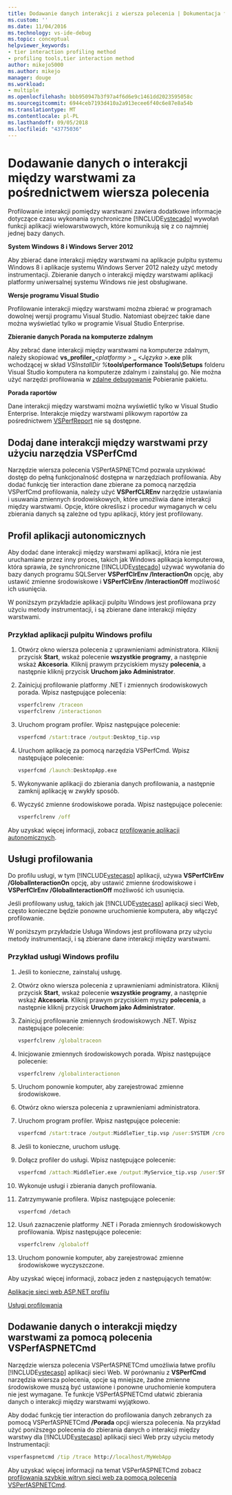 ```yaml
---
title: Dodawanie danych interakcji z wiersza polecenia | Dokumentacja firmy Microsoft
ms.custom: ''
ms.date: 11/04/2016
ms.technology: vs-ide-debug
ms.topic: conceptual
helpviewer_keywords:
- tier interaction profiling method
- profiling tools,tier interaction method
author: mikejo5000
ms.author: mikejo
manager: douge
ms.workload:
- multiple
ms.openlocfilehash: bbb950947b3f97a4f6d6e9c1461dd2023595058c
ms.sourcegitcommit: 6944ceb7193d410a2a913ecee6f40c6e87e8a54b
ms.translationtype: MT
ms.contentlocale: pl-PL
ms.lasthandoff: 09/05/2018
ms.locfileid: "43775036"
---
```

# <a name="add-tier-interaction-data-from-the-command-line"></a>Dodawanie danych o interakcji między warstwami za pośrednictwem wiersza polecenia

Profilowanie interakcji pomiędzy warstwami zawiera dodatkowe informacje dotyczące czasu wykonania synchroniczne [!INCLUDE[vstecado](../data-tools/includes/vstecado_md.md)] wywołań funkcji aplikacji wielowarstwowych, które komunikują się z co najmniej jednej bazy danych.

**System Windows 8 i Windows Server 2012**

Aby zbierać dane interakcji między warstwami na aplikacje pulpitu systemu Windows 8 i aplikacje systemu Windows Server 2012 należy użyć metody instrumentacji. Zbieranie danych o interakcji między warstwami aplikacji platformy uniwersalnej systemu Windows nie jest obsługiwane.

**Wersje programu Visual Studio**

Profilowanie interakcji między warstwami można zbierać w programach dowolnej wersji programu Visual Studio. Natomiast obejrzeć takie dane można wyświetlać tylko w programie Visual Studio Enterprise.

**Zbieranie danych Porada na komputerze zdalnym**

Aby zebrać dane interakcji między warstwami na komputerze zdalnym, należy skopiować **vs_profiler\_**_\<platformy >_ **\_**  _\<Języka >_**.exe** plik wchodzącej w skład _VSInstallDir %_**tools\performance Tools\Setups** folderu Visual Studio komputera na komputerze zdalnym i zainstaluj go. Nie można użyć narzędzi profilowania w [zdalne debugowanie](../debugger/remote-debugging.md) Pobieranie pakietu.

**Porada raportów**

Dane interakcji między warstwami można wyświetlić tylko w Visual Studio Enterprise. Interakcje między warstwami plikowym raportów za pośrednictwem [VSPerfReport](../profiling/vsperfreport.md) nie są dostępne.

## <a name="add-tier-interaction-data-with-vsperfcmd"></a>Dodaj dane interakcji między warstwami przy użyciu narzędzia VSPerfCmd

Narzędzie wiersza polecenia VSPerfASPNETCmd pozwala uzyskiwać dostęp do pełną funkcjonalność dostępna w narzędziach profilowania. Aby dodać funkcję tier interaction dane zbierane za pomocą narzędzia VSPerfCmd profilowania, należy użyć **VSPerfCLREnv** narzędzie ustawiania i usuwania zmiennych środowiskowych, które umożliwia dane interakcji między warstwami. Opcje, które określisz i procedur wymaganych w celu zbierania danych są zależne od typu aplikacji, który jest profilowany.

## <a name="profile-stand-alone-applications"></a>Profil aplikacji autonomicznych

Aby dodać dane interakcji między warstwami aplikacji, która nie jest uruchamiane przez inny proces, takich jak Windows aplikacja komputerowa, która sprawia, że synchroniczne [!INCLUDE[vstecado](../data-tools/includes/vstecado_md.md)] używać wywołania do bazy danych programu SQLServer **VSPerfClrEnv /InteractionOn** opcję, aby ustawić zmienne środowiskowe i **VSPerfClrEnv /InteractionOff** możliwość ich usunięcia.

W poniższym przykładzie aplikacji pulpitu Windows jest profilowana przy użyciu metody instrumentacji, i są zbierane dane interakcji między warstwami.

### <a name="profile-a-windows-desktop-application-example"></a>Przykład aplikacji pulpitu Windows profilu

1. Otwórz okno wiersza polecenia z uprawnieniami administratora. Kliknij przycisk **Start**, wskaż polecenie **wszystkie programy**, a następnie wskaż **Akcesoria**. Kliknij prawym przyciskiem myszy **polecenia**, a następnie kliknij przycisk **Uruchom jako Administrator**.

2. Zainicjuj profilowanie platformy .NET i zmiennych środowiskowych porada. Wpisz następujące polecenia:

    ```cmd
    vsperfclrenv /traceon
    vsperfclrenv /interactionon
    ```

3. Uruchom program profiler. Wpisz następujące polecenie:

    ```cmd
    vsperfcmd /start:trace /output:Desktop_tip.vsp 
    ```

4. Uruchom aplikację za pomocą narzędzia VSPerfCmd. Wpisz następujące polecenie:

    ```cmd
    vsperfcmd /launch:DesktopApp.exe
    ```

5. Wykonywanie aplikacji do zbierania danych profilowania, a następnie zamknij aplikację w zwykły sposób.

6. Wyczyść zmienne środowiskowe porada. Wpisz następujące polecenie:

    ```cmd
    vsperfclrenv /off
    ```

Aby uzyskać więcej informacji, zobacz [profilowanie aplikacji autonomicznych](../profiling/command-line-profiling-of-stand-alone-applications.md).

## <a name="profile-services"></a>Usługi profilowania

Do profilu usługi, w tym [!INCLUDE[vstecasp](../code-quality/includes/vstecasp_md.md)] aplikacji, używa **VSPerfClrEnv /GlobalInteractionOn** opcję, aby ustawić zmienne środowiskowe i **VSPerfClrEnv /GlobalInteractionOff** możliwość ich usunięcia.

Jeśli profilowany usług, takich jak [!INCLUDE[vstecasp](../code-quality/includes/vstecasp_md.md)] aplikacji sieci Web, często konieczne będzie ponowne uruchomienie komputera, aby włączyć profilowanie.

W poniższym przykładzie Usługa Windows jest profilowana przy użyciu metody instrumentacji, i są zbierane dane interakcji między warstwami.

### <a name="profile-a-windows-service-example"></a>Przykład usługi Windows profilu

1. Jeśli to konieczne, zainstaluj usługę.

2. Otwórz okno wiersza polecenia z uprawnieniami administratora. Kliknij przycisk **Start**, wskaż polecenie **wszystkie programy**, a następnie wskaż **Akcesoria**. Kliknij prawym przyciskiem myszy **polecenia**, a następnie kliknij przycisk **Uruchom jako Administrator**.

3. Zainicjuj profilowanie zmiennych środowiskowych .NET. Wpisz następujące polecenie:

    ```cmd
    vsperfclrenv /globaltraceon
    ```

4. Inicjowanie zmiennych środowiskowych porada. Wpisz następujące polecenie:

    ```cmd
    vsperfclrenv /globalinteractionon
    ```

5. Uruchom ponownie komputer, aby zarejestrować zmienne środowiskowe.

6. Otwórz okno wiersza polecenia z uprawnieniami administratora.

7. Uruchom program profiler. Wpisz następujące polecenie:

    ```cmd
    vsperfcmd /start:trace /output:MiddleTier_tip.vsp /user:SYSTEM /crosssession 
    ```

8. Jeśli to konieczne, uruchom usługę.

9. Dołącz profiler do usługi. Wpisz następujące polecenie:

    ```cmd
    vsperfcmd /attach:MiddleTier.exe /output:MyService_tip.vsp /user:SYSTEM /crosssession 
    ```

10. Wykonuje usługi i zbierania danych profilowania.

11. Zatrzymywanie profilera. Wpisz następujące polecenie:

     `vsperfcmd /detach`

12. Usuń zaznaczenie platformy .NET i Porada zmiennych środowiskowych profilowania. Wpisz następujące polecenie:

    ```cmd
    vsperfclrenv /globaloff
    ```

13. Uruchom ponownie komputer, aby zarejestrować zmienne środowiskowe wyczyszczone.

Aby uzyskać więcej informacji, zobacz jeden z następujących tematów:

[Aplikacje sieci web ASP.NET profilu](../profiling/command-line-profiling-of-aspnet-web-applications.md)

[Usługi profilowania](../profiling/command-line-profiling-of-services.md)

## <a name="add-tier-interaction-data-with-vsperfaspnetcmd"></a>Dodawanie danych o interakcji między warstwami za pomocą polecenia VSPerfASPNETCmd

Narzędzie wiersza polecenia VSPerfASPNETCmd umożliwia łatwe profilu [!INCLUDE[vstecasp](../code-quality/includes/vstecasp_md.md)] aplikacji sieci Web. W porównaniu z **VSPerfCmd** narzędzia wiersza polecenia, opcje są mniejsze, żadne zmienne środowiskowe muszą być ustawione i ponowne uruchomienie komputera nie jest wymagane. Te funkcje VSPerfASPNETCmd ułatwić zbierania danych o interakcji między warstwami wyjątkowo.

Aby dodać funkcję tier interaction do profilowania danych zebranych za pomocą VSPerfASPNETCmd **/Porada** opcji wiersza polecenia. Na przykład użyć poniższego polecenia do zbierania danych o interakcji między warstwy dla [!INCLUDE[vstecasp](../code-quality/includes/vstecasp_md.md)] aplikacji sieci Web przy użyciu metody Instrumentacji:

```cmd
vsperfaspnetcmd /tip /trace http://localhost/MyWebApp
```

Aby uzyskać więcej informacji na temat VSPerfASPNETCmd zobacz [profilowania szybkie witryn sieci web za pomocą polecenia VSPerfASPNETCmd](../profiling/rapid-web-site-profiling-with-vsperfaspnetcmd.md).